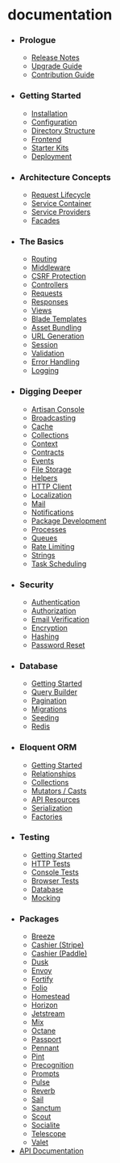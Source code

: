 # documentation

* ### Prologue
  * [Release Notes](docs/%7B%7Bversion%7D%7D/releases/)
  * [Upgrade Guide](docs/%7B%7Bversion%7D%7D/upgrade/)
  * [Contribution Guide](docs/%7B%7Bversion%7D%7D/contributions/)
* ### Getting Started
  * [Installation](docs/%7B%7Bversion%7D%7D/installation/)
  * [Configuration](docs/%7B%7Bversion%7D%7D/configuration/)
  * [Directory Structure](docs/%7B%7Bversion%7D%7D/structure/)
  * [Frontend](docs/%7B%7Bversion%7D%7D/frontend/)
  * [Starter Kits](docs/%7B%7Bversion%7D%7D/starter-kits/)
  * [Deployment](docs/%7B%7Bversion%7D%7D/deployment/)
* ### Architecture Concepts
  * [Request Lifecycle](docs/%7B%7Bversion%7D%7D/lifecycle/)
  * [Service Container](docs/%7B%7Bversion%7D%7D/container/)
  * [Service Providers](docs/%7B%7Bversion%7D%7D/providers/)
  * [Facades](docs/%7B%7Bversion%7D%7D/facades/)
* ### The Basics
  * [Routing](docs/%7B%7Bversion%7D%7D/routing/)
  * [Middleware](docs/%7B%7Bversion%7D%7D/middleware/)
  * [CSRF Protection](docs/%7B%7Bversion%7D%7D/csrf/)
  * [Controllers](docs/%7B%7Bversion%7D%7D/controllers/)
  * [Requests](docs/%7B%7Bversion%7D%7D/requests/)
  * [Responses](docs/%7B%7Bversion%7D%7D/responses/)
  * [Views](docs/%7B%7Bversion%7D%7D/views/)
  * [Blade Templates](docs/%7B%7Bversion%7D%7D/blade/)
  * [Asset Bundling](docs/%7B%7Bversion%7D%7D/vite/)
  * [URL Generation](docs/%7B%7Bversion%7D%7D/urls/)
  * [Session](docs/%7B%7Bversion%7D%7D/session/)
  * [Validation](docs/%7B%7Bversion%7D%7D/validation/)
  * [Error Handling](docs/%7B%7Bversion%7D%7D/errors/)
  * [Logging](docs/%7B%7Bversion%7D%7D/logging/)
* ### Digging Deeper
  * [Artisan Console](docs/%7B%7Bversion%7D%7D/artisan/)
  * [Broadcasting](docs/%7B%7Bversion%7D%7D/broadcasting/)
  * [Cache](docs/%7B%7Bversion%7D%7D/cache/)
  * [Collections](docs/%7B%7Bversion%7D%7D/collections/)
  * [Context](docs/%7B%7Bversion%7D%7D/context/)
  * [Contracts](docs/%7B%7Bversion%7D%7D/contracts/)
  * [Events](docs/%7B%7Bversion%7D%7D/events/)
  * [File Storage](docs/%7B%7Bversion%7D%7D/filesystem/)
  * [Helpers](docs/%7B%7Bversion%7D%7D/helpers/)
  * [HTTP Client](docs/%7B%7Bversion%7D%7D/http-client/)
  * [Localization](docs/%7B%7Bversion%7D%7D/localization/)
  * [Mail](docs/%7B%7Bversion%7D%7D/mail/)
  * [Notifications](docs/%7B%7Bversion%7D%7D/notifications/)
  * [Package Development](docs/%7B%7Bversion%7D%7D/packages/)
  * [Processes](docs/%7B%7Bversion%7D%7D/processes/)
  * [Queues](docs/%7B%7Bversion%7D%7D/queues/)
  * [Rate Limiting](docs/%7B%7Bversion%7D%7D/rate-limiting/)
  * [Strings](docs/%7B%7Bversion%7D%7D/strings/)
  * [Task Scheduling](docs/%7B%7Bversion%7D%7D/scheduling/)
* ### Security
  * [Authentication](docs/%7B%7Bversion%7D%7D/authentication/)
  * [Authorization](docs/%7B%7Bversion%7D%7D/authorization/)
  * [Email Verification](docs/%7B%7Bversion%7D%7D/verification/)
  * [Encryption](docs/%7B%7Bversion%7D%7D/encryption/)
  * [Hashing](docs/%7B%7Bversion%7D%7D/hashing/)
  * [Password Reset](docs/%7B%7Bversion%7D%7D/passwords/)
* ### Database
  * [Getting Started](docs/%7B%7Bversion%7D%7D/database/)
  * [Query Builder](docs/%7B%7Bversion%7D%7D/queries/)
  * [Pagination](docs/%7B%7Bversion%7D%7D/pagination/)
  * [Migrations](docs/%7B%7Bversion%7D%7D/migrations/)
  * [Seeding](docs/%7B%7Bversion%7D%7D/seeding/)
  * [Redis](docs/%7B%7Bversion%7D%7D/redis/)
* ### Eloquent ORM
  * [Getting Started](docs/%7B%7Bversion%7D%7D/eloquent/)
  * [Relationships](docs/%7B%7Bversion%7D%7D/eloquent-relationships/)
  * [Collections](docs/%7B%7Bversion%7D%7D/eloquent-collections/)
  * [Mutators / Casts](docs/%7B%7Bversion%7D%7D/eloquent-mutators/)
  * [API Resources](docs/%7B%7Bversion%7D%7D/eloquent-resources/)
  * [Serialization](docs/%7B%7Bversion%7D%7D/eloquent-serialization/)
  * [Factories](docs/%7B%7Bversion%7D%7D/eloquent-factories/)
* ### Testing
  * [Getting Started](docs/%7B%7Bversion%7D%7D/testing/)
  * [HTTP Tests](docs/%7B%7Bversion%7D%7D/http-tests/)
  * [Console Tests](docs/%7B%7Bversion%7D%7D/console-tests/)
  * [Browser Tests](docs/%7B%7Bversion%7D%7D/dusk/)
  * [Database](docs/%7B%7Bversion%7D%7D/database-testing/)
  * [Mocking](docs/%7B%7Bversion%7D%7D/mocking/)
* ### Packages
  * [Breeze](docs/%7B%7Bversion%7D%7D/starter-kits/#laravel-breeze)
  * [Cashier (Stripe)](docs/%7B%7Bversion%7D%7D/billing/)
  * [Cashier (Paddle)](docs/%7B%7Bversion%7D%7D/cashier-paddle/)
  * [Dusk](docs/%7B%7Bversion%7D%7D/dusk/)
  * [Envoy](docs/%7B%7Bversion%7D%7D/envoy/)
  * [Fortify](docs/%7B%7Bversion%7D%7D/fortify/)
  * [Folio](docs/%7B%7Bversion%7D%7D/folio/)
  * [Homestead](docs/%7B%7Bversion%7D%7D/homestead/)
  * [Horizon](docs/%7B%7Bversion%7D%7D/horizon/)
  * [Jetstream](https://jetstream.laravel.com)
  * [Mix](docs/%7B%7Bversion%7D%7D/mix/)
  * [Octane](docs/%7B%7Bversion%7D%7D/octane/)
  * [Passport](docs/%7B%7Bversion%7D%7D/passport/)
  * [Pennant](docs/%7B%7Bversion%7D%7D/pennant/)
  * [Pint](docs/%7B%7Bversion%7D%7D/pint/)
  * [Precognition](docs/%7B%7Bversion%7D%7D/precognition/)
  * [Prompts](docs/%7B%7Bversion%7D%7D/prompts/)
  * [Pulse](docs/%7B%7Bversion%7D%7D/pulse/)
  * [Reverb](docs/%7B%7Bversion%7D%7D/reverb/)
  * [Sail](docs/%7B%7Bversion%7D%7D/sail/)
  * [Sanctum](docs/%7B%7Bversion%7D%7D/sanctum/)
  * [Scout](docs/%7B%7Bversion%7D%7D/scout/)
  * [Socialite](docs/%7B%7Bversion%7D%7D/socialite/)
  * [Telescope](docs/%7B%7Bversion%7D%7D/telescope/)
  * [Valet](docs/%7B%7Bversion%7D%7D/valet/)
* [API Documentation](api/11.x)
